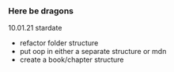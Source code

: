 ### Here be dragons

10.01.21 stardate
- refactor folder structure
- put oop in either a separate structure or mdn
- create a book/chapter structure